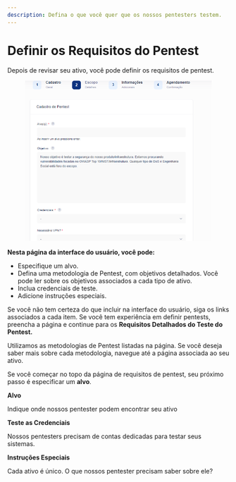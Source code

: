 ```yaml
---
description: Defina o que você quer que os nossos pentesters testem.
---
```


# Definir os Requisitos do Pentest

Depois de revisar seu ativo, você pode definir os requisitos de pentest.

<figure><img src="../../../.gitbook/assets/Captura de tela 2024-05-07 091304.png" alt=""><figcaption></figcaption></figure>

**Nesta página da interface do usuário, você pode:**

* Especifique um alvo.
* Defina uma metodologia de Pentest, com objetivos detalhados. Você pode ler sobre os objetivos associados a cada tipo de ativo.
* Inclua credenciais de teste.
* Adicione instruções especiais.



Se você não tem certeza do que incluir na interface do usuário, siga os links associados a cada item. Se você tem experiência em definir pentests, preencha a página e continue para os **Requisitos Detalhados do Teste do Pentest.**

Utilizamos as metodologias de Pentest listadas na página. Se você deseja saber mais sobre cada metodologia, navegue até a página associada ao seu ativo.

Se você começar no topo da página de requisitos de pentest, seu próximo passo é especificar um **alvo**.



**Alvo**

Indique onde nossos pentester podem encontrar seu ativo

**Teste as Credenciais**

Nossos pentesters precisam de contas dedicadas para testar seus sistemas.

**Instruções Especiais**

Cada ativo é único. O que nossos pentester precisam saber sobre ele?

